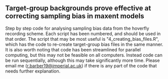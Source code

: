 ## Target-group backgrounds prove effective at correcting sampling bias in maxent models
Step by step code for analysing sampling bias data from the hoverfly recording scheme. Each script has been numbered, and should be used in that order. The script that may be most useful is "4_creating_bias_files.R", which has the code to re-create target-group bias files in the same manner. It is also worth noting that code has been streamlined for parallel computing, but this may not be feasible on all computers. Instead code can be run sequentially, although this may take significantly more time. Please email me (r.barber19@imperial.ac.uk) if there is any part of the code that needs further explanation.
